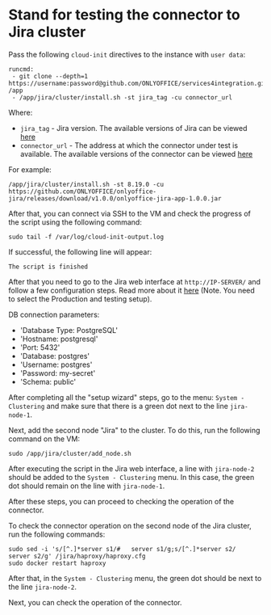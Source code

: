 # Stand for testing the connector to Jira cluster

Pass the following `cloud-init` directives to the instance with `user data`:
```
runcmd:
 - git clone --depth=1 https://username:password@github.com/ONLYOFFICE/services4integration.git /app
 - /app/jira/cluster/install.sh -st jira_tag -cu connector_url
```

Where:
 - `jira_tag` - Jira version. The available versions of Jira can be viewed [here](https://hub.docker.com/r/atlassian/jira-software/tags?page=1&ordering=last_updated)
 - `connector_url` - The address at which the connector under test is available. The available versions of the connector can be viewed [here](https://github.com/ONLYOFFICE/onlyoffice-jira/releases)

For example:
```
/app/jira/cluster/install.sh -st 8.19.0 -cu https://github.com/ONLYOFFICE/onlyoffice-jira/releases/download/v1.0.0/onlyoffice-jira-app-1.0.0.jar
```

After that, you can connect via SSH to the VM and check the progress of the script using the following command:
```
sudo tail -f /var/log/cloud-init-output.log
```

If successful, the following line will appear:
``` 
The script is finished
```

After that you need to go to the Jira web interface at `http://IP-SERVER/` and follow a few configuration steps. Read more about it [here](https://confluence.atlassian.com/adminjiraserver/running-the-setup-wizard-938846872.html#Runningthesetupwizard-manual) (Note. You need to select the Production and testing setup).

DB connection parameters:
 - 'Database Type: PostgreSQL'
 - 'Hostname: postgresql'
 - 'Port: 5432'
 - 'Database: postgres'
 - 'Username: postgres'
 - 'Password: my-secret'
 - 'Schema: public'

After completing all the "setup wizard" steps, go to the menu: `System - Clustering` and make sure that there is a green dot next to the line `jira-node-1`.

Next, add the second node "Jira" to the cluster. To do this, run the following command on the VM:
```
sudo /app/jira/cluster/add_node.sh
```
After executing the script in the Jira web interface, a line with `jira-node-2` should be added to the `System - Clustering` menu. In this case, the green dot should remain on the line with `jira-node-1`.

After these steps, you can proceed to checking the operation of the connector.

To check the connector operation on the second node of the Jira cluster, run the following commands:
```
sudo sed -i 's/[^.]*server s1/#   server s1/g;s/[^.]*server s2/   server s2/g' /jira/haproxy/haproxy.cfg
sudo docker restart haproxy
```
After that, in the `System - Clustering` menu, the green dot should be next to the line `jira-node-2`.

Next, you can check the operation of the connector.
